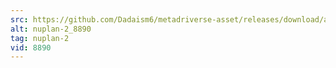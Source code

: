 ```yaml
---
src: https://github.com/Dadaism6/metadriverse-asset/releases/download/assetsv1.0.1/nuplan-2_8890.mp4
alt: nuplan-2_8890
tag: nuplan-2
vid: 8890
---
```

